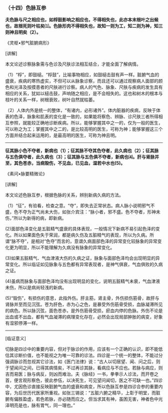 ### （十四）色脉互参

**夫色脉与尺之相应也，如桴鼓影响之相应也，不得相失也，此亦本末根叶之出候也，故根死则叶枯矣⑴。色脉形肉不得相失也，故知一则为工，知二则为神，知三则神且明矣（2）。**

《灵枢•邪气脏腑病形》

[讲解]

本文论述诊察脉象需与色诊及尺肤诊法相互结合，才能全面了解病情。

（1）“桴”，即鼓槌。“桴鼓”，比喻事物相应，如鼓槌击鼓有声一样。脏腑气血的盛衰，疾病的寒热虚实，不但可以从脉象诊察，而且还可以通过观察病人面部的颜色和光泽及按摸患者的尺肤进行诊察。病人的气色、脉象、尺肤与疾病的发生具有相应的关系，犹如以槌击鼓，声响随之相应，是不会相失的。这也和树木的根本与枝叶的关系一样，树根衰败，树叶自然就枯萎。

（2）人体内外是统一的整体，“有诸内，必形诸外”。体内脏器的疾病，反映于体表的色泽，脉象和肌表的变化是一致的，如果能将察色、辨脉、诊尺肤三者所得相互参照，就能较正确地诊断疾病。所以，能够掌握其中之一的，仅为一般的医生，可以称之为工；掌握其中之二的，是比较高明的医生，可称为神；能够掌握这三个方面并结合起来运用的，是最高明的医生，可称为神且明。

* * *

**征其脉小色不夺者，新病也（1）；征其脉不夺其色夺者，此久病也（2）；征其脉与五色俱夺者，此久病也（3）；征其脉与五色俱不夺者，新病也⑷。肝与肾脉并至，其色苍赤，当病毁伤，不见血，已见血，湿若中水也(5)。**

《素问•脉要精微论》

[讲解]

本文论述色脉互参，根据色脉的关系，辨别新病久病的方法。

（1）“征”，有验看，检查之意。“夺”，即失去正常状态。病人脉小说明邪气不盛，色不夺为正气尚未大伤，如张介宾注：“脉小者，邪不盛。色不夺者，形神未伤，”所以为新得的病，即新病。

(2)面部色泽变化是五脏精气盛衰的具体表现，一般情况下新病不易引起色泽的变化。所以如果面色失于荣润，都是病久伤及五脏精气的表现，所以为久病。所谓“脉不夺”，是相对“色夺”而言的，意谓久病面部色泽的异常变化较脉象的异常变化更为明显，所以不能理解为久病没有脉象的异常变化。

(3)如果五脏精气、气血津液大伤的久病之证，脉象与面部色泽均会出现明显的异常变化。所以临证如见脉象与五色都有异常表现者，是神气俱衰，气血俱败的久病之证。

(4)虽病而脉象与面部色泽均没有出现明显的变化，说明五脏精气未衰，气血津液未伤，所以是病尚轻浅的新病。

(5)“毁伤”，有损伤的意思，此指外伤。肝主筋，肾主骨，外伤损伤筋骨，故肝与肾脉并至而见沉弦。苍为肝色，赤为心之色，是暴受外伤筋骨受损，血脉凝滞所见的病色。所以脉沉弦，面色苍赤，是外伤筋骨受损，瘀血内停的色脉。外伤不论是出血或不出血，都有气血凝滞的病理变化存在，必然会出现局部肿胀的病变，好象有湿邪停滞一样。

* * *

[临证意义]

切脉是四诊中的重要内容，但对于脉诊的作用，应该有一个正确的认识，即不能低估其诊断价值，也不能视之为唯一可靠的诊法。四诊是一个统一的整体，不能过分强调脉诊而忽视其它诊法，如《医门法律》说：“古人以切居望、闻、问之后，则于望闻问之间，已得其病情矣，不过再诊其脉，看病应与不应也。若脉与病应，则吉而易医；脉与病反，则凶而难治。夫《脉经》一书，拳拳示人诊法，而开卷之首，便言观形察色，彼此参伍，以决死生，可见望问闻切，医之不可缺一也。”四诊中，尤因色诊直接反映脏腑气血的盛衰和病变，所以色脉互参是四诊合参的重要内容，为后世历代医家所重视。如张三锡说：“五脏六腑之精华，上彰于明堂，而脏腑有偏胜盈虚，若色若脉，亦必随而应之。但当求其有神，虽困无害，神者色中光泽明亮是也，脉有胃气，同一理也。”
